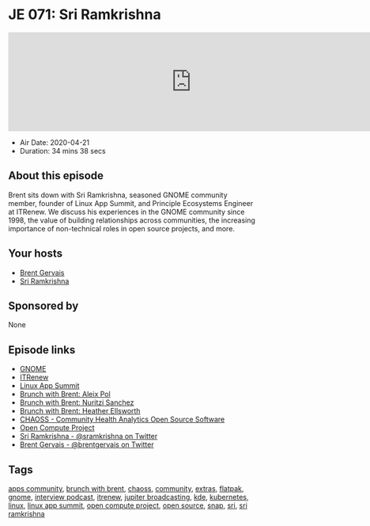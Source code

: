 # JE 071: Sri Ramkrishna

<iframe src="https://player.fireside.fm/v2/WTrMvATU+sqNv8tXk?theme=dark" width="740" height="200" frameborder="0" scrolling="no"></iframe>

* Air Date: 2020-04-21
* Duration: 34 mins 38 secs

## About this episode

Brent sits down with Sri Ramkrishna, seasoned GNOME community member, founder of Linux App Summit, and Principle Ecosystems Engineer at ITRenew. We discuss his experiences in the GNOME community since 1998, the value of building relationships across communities, the increasing importance of non-technical roles in open source projects, and more.

## Your hosts
* [Brent Gervais](https://extras.show//hosts/brent)
* [Sri Ramkrishna](https://extras.show//guests/sri-ramkrishna)

## Sponsored by

None



## Episode links

  * [GNOME](https://www.gnome.org/ "GNOME")
  * [ITRenew](https://www.itrenew.com/ "ITRenew")
  * [Linux App Summit](https://linuxappsummit.org/ "Linux App Summit")
  * [Brunch with Brent: Aleix Pol](https://extras.show/66 "Brunch with Brent: Aleix Pol")
  * [Brunch with Brent: Nuritzi Sanchez](https://extras.show/61 "Brunch with Brent: Nuritzi Sanchez")
  * [Brunch with Brent: Heather Ellsworth](https://extras.show/57 "Brunch with Brent: Heather Ellsworth")
  * [CHAOSS - Community Health Analytics Open Source Software](https://chaoss.community/ "CHAOSS - Community Health Analytics Open Source Software")
  * [Open Compute Project](https://www.opencompute.org/ "Open Compute Project")
  * [Sri Ramkrishna - @sramkrishna on Twitter](https://twitter.com/sramkrishna "Sri Ramkrishna - @sramkrishna on Twitter")
  * [Brent Gervais - @brentgervais on Twitter](https://twitter.com/brentgervais "Brent Gervais - @brentgervais on Twitter")



## Tags

[apps community](https://extras.show//tags/apps%20community), [brunch with brent](https://extras.show//tags/brunch%20with%20brent), [chaoss](https://extras.show//tags/chaoss), [community](https://extras.show//tags/community), [extras](https://extras.show//tags/extras), [flatpak](https://extras.show//tags/flatpak), [gnome](https://extras.show//tags/gnome), [interview podcast](https://extras.show//tags/interview%20podcast), [itrenew](https://extras.show//tags/itrenew), [jupiter broadcasting](https://extras.show//tags/jupiter%20broadcasting), [kde](https://extras.show//tags/kde), [kubernetes](https://extras.show//tags/kubernetes), [linux](https://extras.show//tags/linux), [linux app summit](https://extras.show//tags/linux%20app%20summit), [open compute project](https://extras.show//tags/open%20compute%20project), [open source](https://extras.show//tags/open%20source), [snap](https://extras.show//tags/snap), [sri](https://extras.show//tags/sri), [sri ramkrishna](https://extras.show//tags/sri%20ramkrishna)